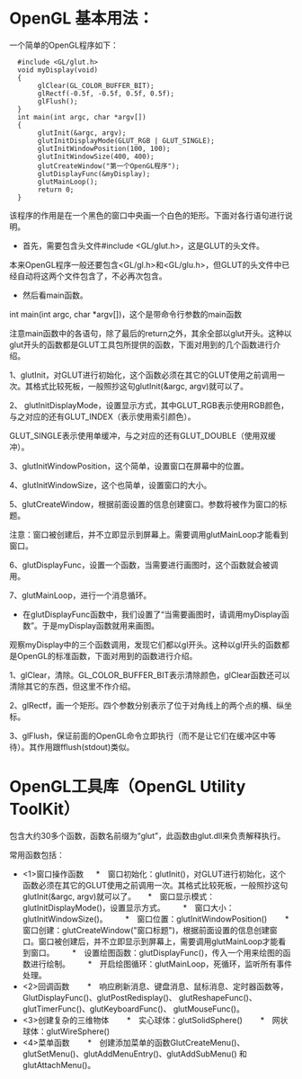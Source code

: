 # OpenGL 基本用法：
 
   一个简单的OpenGL程序如下：
  
      #include <GL/glut.h>
      void myDisplay(void)
      {
           glClear(GL_COLOR_BUFFER_BIT);
           glRectf(-0.5f, -0.5f, 0.5f, 0.5f);
           glFlush();
      }
      int main(int argc, char *argv[])
      {
           glutInit(&argc, argv);
           glutInitDisplayMode(GLUT_RGB | GLUT_SINGLE);
           glutInitWindowPosition(100, 100);
           glutInitWindowSize(400, 400);
           glutCreateWindow("第一个OpenGL程序");
           glutDisplayFunc(&myDisplay);
           glutMainLoop();
           return 0;
      }
      
 该程序的作用是在一个黑色的窗口中央画一个白色的矩形。下面对各行语句进行说明。
 
   *  首先，需要包含头文件#include <GL/glut.h>，这是GLUT的头文件。
        
   本来OpenGL程序一般还要包含<GL/gl.h>和<GL/glu.h>，但GLUT的头文件中已经自动将这两个文件包含了，不必再次包含。
       
   * 然后看main函数。
     
int main(int argc, char *argv[])，这个是带命令行参数的main函数

注意main函数中的各语句，除了最后的return之外，其余全部以glut开头。这种以glut开头的函数都是GLUT工具包所提供的函数，下面对用到的几个函数进行介绍。

1、glutInit，对GLUT进行初始化，这个函数必须在其它的GLUT使用之前调用一次。其格式比较死板，一般照抄这句glutInit(&argc, argv)就可以了。

2、 glutInitDisplayMode，设置显示方式，其中GLUT_RGB表示使用RGB颜色，与之对应的还有GLUT_INDEX（表示使用索引颜色）。

GLUT_SINGLE表示使用单缓冲，与之对应的还有GLUT_DOUBLE（使用双缓冲）。

3、glutInitWindowPosition，这个简单，设置窗口在屏幕中的位置。

4、glutInitWindowSize，这个也简单，设置窗口的大小。

5、glutCreateWindow，根据前面设置的信息创建窗口。参数将被作为窗口的标题。

  注意：窗口被创建后，并不立即显示到屏幕上。需要调用glutMainLoop才能看到窗口。

6、glutDisplayFunc，设置一个函数，当需要进行画图时，这个函数就会被调用。

7、glutMainLoop，进行一个消息循环。

   * 在glutDisplayFunc函数中，我们设置了“当需要画图时，请调用myDisplay函数”。于是myDisplay函数就用来画图。
   
   观察myDisplay中的三个函数调用，发现它们都以gl开头。这种以gl开头的函数都是OpenGL的标准函数，下面对用到的函数进行介绍。
   
   1、glClear，清除。GL_COLOR_BUFFER_BIT表示清除颜色，glClear函数还可以清除其它的东西，但这里不作介绍。

   2、glRectf，画一个矩形。四个参数分别表示了位于对角线上的两个点的横、纵坐标。

   3、glFlush，保证前面的OpenGL命令立即执行（而不是让它们在缓冲区中等待）。其作用跟fflush(stdout)类似。


# OpenGL工具库（OpenGL Utility ToolKit）

包含大约30多个函数，函数名前缀为“glut”，此函数由glut.dll来负责解释执行。

常用函数包括：

 * <1>窗口操作函数
　  *　窗口初始化：glutInit()，对GLUT进行初始化，这个函数必须在其它的GLUT使用之前调用一次。其格式比较死板，一般照抄这句glutInit(&argc, argv)就可以了。
　  *　窗口显示模式：glutInitDisplayMode()，设置显示方式。
　　*　窗口大小：glutInitWindowSize()。
　　*　窗口位置：glutInitWindowPosition()
　　*　窗口创建：glutCreateWindow("窗口标题")，根据前面设置的信息创建窗口。窗口被创建后，并不立即显示到屏幕上，需要调用glutMainLoop才能看到窗口。
　　*　设置绘图函数：glutDisplayFunc()，传入一个用来绘图的函数进行绘制。
　　*　开启绘图循环：glutMainLoop，死循环，监听所有事件处理。
* <2>回调函数
　　*　响应刷新消息、键盘消息、鼠标消息、定时器函数等，GlutDisplayFunc()、glutPostRedisplay()、 glutReshapeFunc()、glutTimerFunc()、glutKeyboardFunc()、 glutMouseFunc()。
* <3>创建复杂的三维物体
　　*　实心球体：glutSolidSphere()
　　*　网状球体：glutWireSphere()
* <4>菜单函数
　　*　创建添加菜单的函数GlutCreateMenu()、glutSetMenu()、glutAddMenuEntry()、glutAddSubMenu() 和glutAttachMenu()。
 
